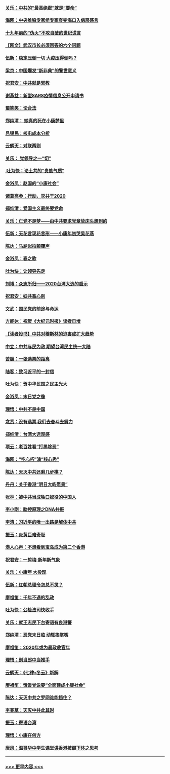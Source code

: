 #### [关乐：中共的“最高绝密”就是“要命”](../pages/nsc993/n11816946.md?t=01241722) 
#### [海网：中央维稳专家组专家夸完海口入病房感言](../pages/nsc993/n11815138.md?t=01241722) 
#### [十九年前的“伪火”不攻自破的世纪谎言](../pages/nsc993/n11813238.md?t=01241722) 
#### [【网文】武汉市长必须回答的六个问题](../pages/nsc993/n11813848.md?t=01241722) 
#### [伍新：稳定压倒一切 大疫压得倒吗？](../pages/nsc993/n11812634.md?t=01241722) 
#### [梁京：中国爆发“新非典”的警世意义](../pages/nsc993/n11812554.md?t=01241722) 
#### [祝君安：中共就是邪教](../pages/nsc993/n11812431.md?t=01241722) 
#### [谢燕益：新型SARS疫情信息公开申请书](../pages/nsc993/n11808840.md?t=01241722) 
#### [蜀笑笑：论合法](../pages/nsc993/n11808064.md?t=01241722) 
#### [郑纯清： 她真的死在小康梦里](../pages/nsc993/n11806623.md?t=01241722) 
#### [吕锡民：核电成本分析](../pages/nsc993/n11806284.md?t=01241722) 
#### [云鹤天：对联两则](../pages/nsc993/n11805957.md?t=01241722) 
#### [关乐： 党领导之一“切”](../pages/nsc993/n11804505.md?t=01241722) 
#### [ 吐为快：论土共的“贵族气质”](../pages/nsc993/n11804490.md?t=01241722) 
#### [金浴凤：赵国的“小康社会”](../pages/nsc993/n11804452.md?t=01241722) 
#### [诸葛高参：行动，灭共于2020](../pages/nsc993/n11804120.md?t=01241722) 
#### [郑纯清：爱国主义最终要党命](../pages/nsc993/n11802197.md?t=01241722) 
#### [关乐：亡党不是梦——由中共要求党章放床头想到的](../pages/nsc993/n11802156.md?t=01241722) 
#### [伍新：无花言现花言形——小康年初哭吴花燕](../pages/nsc993/n11800044.md?t=01241722) 
#### [陈达：马屁似拍颠覆声](../pages/nsc993/n11800010.md?t=01241722) 
#### [金浴凤：春之歌](../pages/nsc993/n11797687.md?t=01241722) 
#### [吐为快：让领导先走](../pages/nsc993/n11797512.md?t=01241722) 
#### [刘博：众志所归——2020台湾大选的启示](../pages/nsc993/n11796878.md?t=01241722) 
#### [祝君安：妖共畜心剖](../pages/nsc993/n11794273.md?t=01241722) 
#### [文武：国民党的前途与命运](../pages/nsc993/n11794198.md?t=01241722) 
#### [方能达：祝贺《大纪元时报》读者日增](../pages/nsc993/n11793807.md?t=01241722) 
#### [【读者投书】中共对穆斯林的迫害成扩大趋势](../pages/nsc993/n11791371.md?t=01241722) 
#### [中立：中共与民为敌 期望台湾民主统一大陆](../pages/nsc993/n11790392.md?t=01241722) 
#### [苦胆：一张选票的距离](../pages/nsc993/n11788914.md?t=01241722) 
#### [陆客：致习近平的一封信](../pages/nsc993/n11788867.md?t=01241722) 
#### [吐为快：贺中华民国之民主光大](../pages/nsc993/n11788618.md?t=01241722) 
#### [金浴凤：末日党之像](../pages/nsc993/n11787475.md?t=01241722) 
#### [理悟：中共不是中国](../pages/nsc993/n11787463.md?t=01241722) 
#### [念贲：没有选票  我们去奋斗去努力](../pages/nsc993/n11787398.md?t=01241722) 
#### [郑纯清：台湾大选观感](../pages/nsc993/n11786210.md?t=01241722) 
#### [项云：老百姓看“打黑除恶”](../pages/nsc993/n11785398.md?t=01241722) 
#### [海网：“空心朽”演“核心秀”](../pages/nsc993/n11783874.md?t=01241722) 
#### [陈达：天灭中共还剩几步棋？](../pages/nsc993/n11783719.md?t=01241722) 
#### [丹丹：关于香港“明日大屿愿景”](../pages/nsc993/n11783273.md?t=01241722) 
#### [张林：被中共当成牲口奴役的中国人](../pages/nsc993/n11782397.md?t=01241722) 
#### [李小刚：脑控原理之DNA共振](../pages/nsc993/n11780962.md?t=01241722) 
#### [李清：习近平的唯一出路是解体中共](../pages/nsc993/n11780866.md?t=01241722) 
#### [振玉：炎黄巨难奇耻](../pages/nsc993/n11779632.md?t=01241722) 
#### [港人心声：不想看到宝岛成为第二个香港](../pages/nsc993/n11778817.md?t=01241722) 
#### [祝君安：一剪梅‧新年新气象](../pages/nsc993/n11776340.md?t=01241722) 
#### [关乐：小康年 大役现](../pages/nsc993/n11774213.md?t=01241722) 
#### [伍新：红朝总理令怎总不灵？](../pages/nsc993/n11770813.md?t=01241722) 
#### [廖祖笙：千年不遇的乱政](../pages/nsc993/n11770373.md?t=01241722) 
#### [吐为快：公检法司快收手](../pages/nsc993/n11770359.md?t=01241722) 
#### [关乐：就王志民下台寄语有良港警](../pages/nsc993/n11769903.md?t=01241722) 
#### [郑纯清：恶党末日临 动辄挨掌嘴](../pages/nsc993/n11769356.md?t=01241722) 
#### [廖祖笙：2020年或为暴政收官年](../pages/nsc993/n11768216.md?t=01241722) 
#### [理悟：别当郎中当推手](../pages/nsc993/n11768243.md?t=01241722) 
#### [云鹤天：《七律▪冬云》新解](../pages/nsc993/n11768204.md?t=01241722) 
#### [廖祖笙：饿饭党说要“全面建成小康社会”](../pages/nsc993/n11767482.md?t=01241722) 
#### [陈达：天灭中共之罗网谁能挡住？](../pages/nsc993/n11767465.md?t=01241722) 
#### [李春草：天灭中共此其时](../pages/nsc993/n11767452.md?t=01241722) 
#### [振玉：寄语台湾](../pages/nsc993/n11767432.md?t=01241722) 
#### [理悟：小康在何方](../pages/nsc993/n11767394.md?t=01241722) 
#### [唐风：温哥华中学生课堂讲香港被踢下体之思考](../pages/nsc993/n11766848.md?t=01241722) 

----
#### [ >>> 更早内容 <<< ](../indexes/nsc993-earlier.md)
